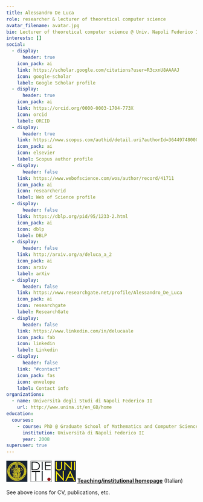 ```yaml
---
title: Alessandro De Luca
role: researcher & lecturer of theoretical computer science
avatar_filename: avatar.jpg
bio: Lecturer of theoretical computer science @ Univ. Napoli Federico II
interests: []
social:
  - display:
      header: true
    icon_pack: ai
    link: https://scholar.google.com/citations?user=R3cxnU8AAAAJ
    icon: google-scholar
    label: Google Scholar profile
  - display:
      header: true
    icon_pack: ai
    link: https://orcid.org/0000-0003-1704-773X
    icon: orcid
    label: ORCID
  - display:
      header: true
    link: https://www.scopus.com/authid/detail.uri?authorId=36449748000
    icon_pack: ai
    icon: elsevier
    label: Scopus author profile
  - display:
      header: false
    link: https://www.webofscience.com/wos/author/record/41711
    icon_pack: ai
    icon: researcherid
    label: Web of Science profile
  - display:
      header: false
    link: https://dblp.org/pid/95/1233-2.html
    icon_pack: ai
    icon: dblp
    label: DBLP
  - display:
      header: false
    link: http://arxiv.org/a/deluca_a_2
    icon_pack: ai
    icon: arxiv
    label: arXiv
  - display:
      header: false
    link: https://www.researchgate.net/profile/Alessandro_De_Luca
    icon_pack: ai
    icon: researchgate
    label: ResearchGate
  - display:
      header: false
    link: https://www.linkedin.com/in/delucaale
    icon_pack: fab
    icon: linkedin
    label: Linkedin
  - display:
      header: false
    link: "#contact"
    icon_pack: fas
    icon: envelope
    label: Contact info
organizations:
  - name: Università degli Studi di Napoli Federico II
    url: http://www.unina.it/en_GB/home
education:
  courses:
    - course: PhD @ Graduate School of Mathematics and Computer Science
      institution: Università di Napoli Federico II
      year: 2008
superuser: true
---
```

[![DIETI](dieti.png)](http://www.dieti.unina.it/index.php?lang=en)
**[Teaching/institutional homepage](https://www.docenti.unina.it/alessandro.deluca)**
(Italian)

See above icons for CV, publications, etc.
